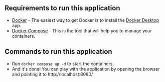 ## Requirements to run this application

- [Docker](https://www.docker.com/) - The easiest way to get Docker is to install the [Docker Desktop](https://www.docker.com/products/docker-desktop) app.
- [Docker Compose](https://docs.docker.com/compose/install/) - This is the tool that will help you to manage your containers.

## Commands to run this application
- Run `docker compose up -d` to start the containers.
- And it's done! You can play with the application by opening the browser and pointing it to http://localhost:8080/
